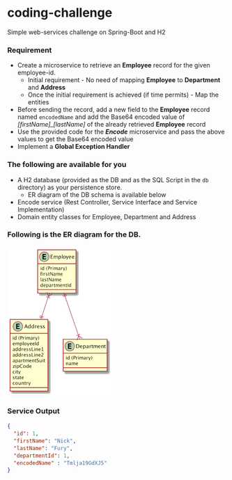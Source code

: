 # coding-challenge
Simple web-services challenge on Spring-Boot and H2

### Requirement
* Create a microservice to retrieve an **Employee** record for the given employee-id.
  * Initial requirement - No need of mapping **Employee** to **Department** and **Address**
  * Once the initial requirement is achieved (if time permits) - Map the entities
* Before sending the record, add a new field to the **Employee** record named `encodedName` and add the Base64 encoded value of *[firstName]_[lastName]* of the already retrieved **Employee** record 
* Use the provided code for the **_Encode_** microservice and pass the above values to get the Base64 encoded value
* Implement a **Global Exception Handler**

### The following are available for you
* A H2 database (provided as the DB and as the SQL Script in the `db` directory) as your persistence store.
  * ER diagram of the DB schema is available below
* Encode service (Rest Controller, Service Interface and Service Implementation)
* Domain entity classes for Employee, Department and Address

### Following is the ER diagram for the DB.

![ER Diagram](/images/er.png)

### Service Output

```json
{
  "id": 1,
  "firstName": "Nick",
  "lastName": "Fury",
  "departmentId": 1,
  "encodedName" : "Tmlja19GdXJ5"
}
```
